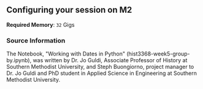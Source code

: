 ## Configuring your session on M2

<!--Your session's settings should look like the following image: 

<!-- ![placeholdertext]() -->

<!-- __Additional environments to load__: `environment` -->

<!-- __Custom module paths__: `module use $HOME/digital-history/text_mining_with_python` -->

__Required Memory__: `32` Gigs

### Source Information

The Notebook, "Working with Dates in Python" (hist3368-week5-group-by.ipynb), was written by Dr. Jo Guldi, Associate Professor of History at Southern Methodist University, and Steph Buongiorno, project manager to Dr. Jo Guldi and PhD student in Applied Science in Engineering at Southern Methodist University.
